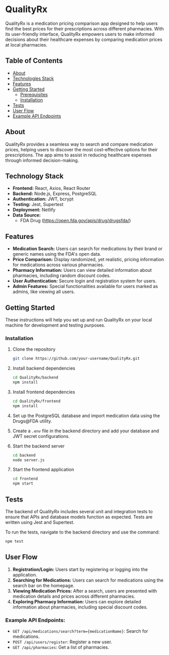 
# QualityRx

QualityRx is a medication pricing comparison app designed to help users find the best prices for their prescriptions across different pharmacies. With its user-friendly interface, QualityRx empowers users to make informed decisions about their healthcare expenses by comparing medication prices at local pharmacies.

## Table of Contents

- [About](#about)
- [Technologies Stack](#technologies-stack)
- [Features](#features)
- [Getting Started](#getting-started)
  - [Prerequisites](#prerequisites)
  - [Installation](#installation)
- [Tests](#tests)
- [User Flow](#user-flow)
- [Example API Endpoints](#example-api-endpoints)

## About

QualityRx provides a seamless way to search and compare medication prices, helping users to discover the most cost-effective options for their prescriptions. The app aims to assist in reducing healthcare expenses through informed decision-making.

## Technology Stack

- **Frontend:** React, Axios, React Router
- **Backend:** Node.js, Express, PostgreSQL
- **Authentication:** JWT, bcrypt
- **Testing:** Jest, Supertest
- **Deployment:** Netlify
- **Data Source:**
  - FDA Drug (https://open.fda.gov/apis/drug/drugsfda/)

## Features

- **Medication Search:** Users can search for medications by their brand or generic names using the FDA's open data.
- **Price Comparison:** Display randomized, yet realistic, pricing information for medications across various pharmacies.
- **Pharmacy Information:** Users can view detailed information about pharmacies, including random discount codes.
- **User Authentication:** Secure login and registration system for users.
- **Admin Features:** Special functionalities available for users marked as admins, like viewing all users.

## Getting Started

These instructions will help you set up and run QualityRx on your local machine for development and testing purposes.

### Installation

1. Clone the repository
   ```bash
   git clone https://github.com/your-username/QualityRx.git
   ```
2. Install backend dependencies
   ```bash
   cd QualityRx/backend
   npm install
   ```
3. Install frontend dependencies
   ```bash
   cd QualityRx/frontend
   npm install
   ```
4. Set up the PostgreSQL database and import medication data using the Drugs@FDA utility.

5. Create a `.env` file in the backend directory and add your database and JWT secret configurations.

6. Start the backend server
   ```bash
   cd backend
   node server.js
   ```
7. Start the frontend application
   ```bash
   cd frontend
   npm start
   ```
## Tests

The backend of QualityRx includes several unit and integration tests to ensure that APIs and database models function as expected. Tests are written using Jest and Supertest.

To run the tests, navigate to the backend directory and use the command:

```bash
npm test
```

## User Flow

1. **Registration/Login:** Users start by registering or logging into the application.
2. **Searching for Medications:** Users can search for medications using the search bar on the homepage.
3. **Viewing Medication Prices:** After a search, users are presented with medication details and prices across different pharmacies.
4. **Exploring Pharmacy Information:** Users can explore detailed information about pharmacies, including special discount codes.

### Example API Endpoints:

- `GET /api/medications/search?term={medicationName}`: Search for medications.
- `POST /api/users/register`: Register a new user.
- `GET /api/pharmacies`: Get a list of pharmacies.

